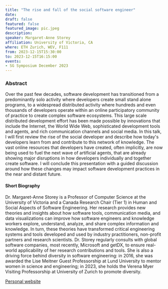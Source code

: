 ```yaml
---
title: "The rise and fall of the social software engineer"
date:
draft: false
featured: false
featured_image: pic.jpeg
description:
speaker: Margaret-Anne Storey
affiliation: University of Victoria, CA
where: ETH Zurich, WEV, F111
from: 2023-12-15T15:30:00
to: 2023-12-15T16:15:00
events:
- SG Symposium December 2023
---
```


### Abstract

Over the past few decades, software development has transitioned from a predominantly solo activity where developers create small stand alone programs, to a widespread distributed activity where hundreds and even thousands of developers operate within an online participatory community of practice to create complex software ecosystems.  This large scale distributed development effort has been made possible by innovations that include the Internet, the World Wide Web, sophisticated development tools and agents,  and rich communication channels and social media.  In this talk, I will first review the rise of the social developer and describe how today's developers learn from and contribute to this network of knowledge.  The vast online resources that developers have created, often implicitly,  are now being used to fuel the next wave of artificial agents, that are already showing major disruptions in how developers individually and together create software.  I will conclude this presentation with a guided discussion around how these changes may impact software development practices in the near and distant future. 



#### Short Biography 

Dr. Margaret-Anne Storey is a Professor of Computer Science at the University of Victoria and a Canada Research Chair (Tier 1) in Human and Social Aspects of Software Engineering. Her research provides new theories and insights about how software tools, communication media, and data visualizations can improve how software engineers and knowledge workers explore, understand, analyze, and share complex information and knowledge. In turn, these theories have transformed critical engineering systems and tools developed and used by industry practitioners, non-profit partners and research scientists. Dr. Storey regularly consults with global software companies, most recently, Microsoft and getDX, to ensure real-world applicability of her research contributions and tools. She is also a driving force behind diversity in software engineering: in 2016, she was awarded the Lise Meitner Guest Professorship at Lund University to mentor women in science and engineering; in 2023, she holds the Verena Myer Visiting Professorship at University of Zurich to promote diversity.


[Personal website](https://www.margaretstorey.com/)
